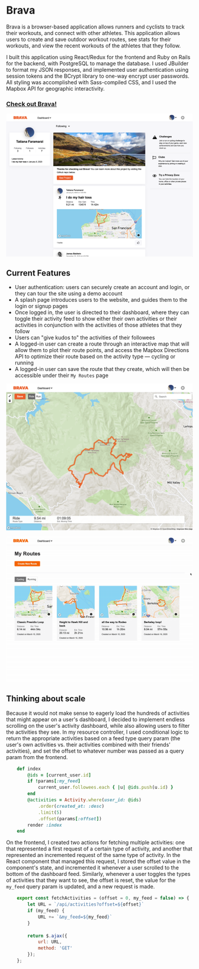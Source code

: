 # Brava

Brava is a browser-based application allows runners and cyclists to track their workouts, and connect with other athletes. This application allows users to create and save outdoor workout routes, see stats for their workouts, and view the recent workouts of the athletes that they follow.

I built this application using React/Redux for the frontend and Ruby on Rails for the backend, with PostgreSQL to manage the database. I used JBuilder to format my JSON responses, and implemented user authentication using session tokens and the BCrypt library to one-way encrypt user passwords. All styling was accomplished with Sass-compiled CSS, and I used the Mapbox API for geographic interactivity. 

### [Check out Brava!](https://brava-brava.herokuapp.com/#/)

![](app/assets/images/brava_dashboard.png)

## Current Features

* User authentication: users can securely create an account and login, or they can tour the site using a demo account
* A splash page introduces users to the website, and guides them to the login or signup pages
* Once logged in, the user is directed to their dashboard, where they can toggle their activity feed to show either their own activities or their activities in conjunction with the activities of those athletes that they follow
* Users can "give kudos to" the activities of their followees
* A logged-in user can create a route through an interactive map that will allow them to plot their route points, and access the Mapbox Directions API to optimize their route based on the activity type — cycling or running
* A logged-in user can save the route that they create, which will then be accessible under their `My Routes` page

![](app/assets/images/brava_routebuilder_ride.png)

![](app/assets/images/brava_myroutes.gif)

## Thinking about scale

Because it would not make sense to eagerly load the hundreds of activities that might appear on a user's dashboard, I decided to implement endless scrolling on the user's activity dashboard, while also allowing users to filter the activities they see. In my resource controller, I used conditional logic to return the appropriate activities based on a feed type query param (the user's own activities vs. their activities combined with their friends' activities), and set the offset to whatever number was passed as a query param from the frontend.

```ruby
    def index
        @ids = [current_user.id]
        if !params[:my_feed]
            current_user.followees.each { |u| @ids.push(u.id) }
        end
        @activities = Activity.where(user_id: @ids)
            .order(created_at: :desc)
            .limit(5)
            .offset(params[:offset])
        render :index
    end
```

On the frontend, I created two actions for fetching multiple activities: one that represented a first request of a certain type of activity, and another that represented an incremented request of the same type of activity. In the React component that managed this request, I stored the offset value in the component's state, and incremented it whenever a user scrolled to the bottom of the dashboard feed. Similarly, whenever a user toggles the types of activities that they want to see, the offset is reset, the value for the `my_feed` query param is updated, and a new request is made. 

```javascript
    export const fetchActivities = (offset = 0, my_feed = false) => {
        let URL = `/api/activities?offset=${offset}`
        if (my_feed) {
            URL += `&my_feed=${my_feed}`
        }

        return $.ajax({
            url: URL,
            method: 'GET'
        });
    };
```



